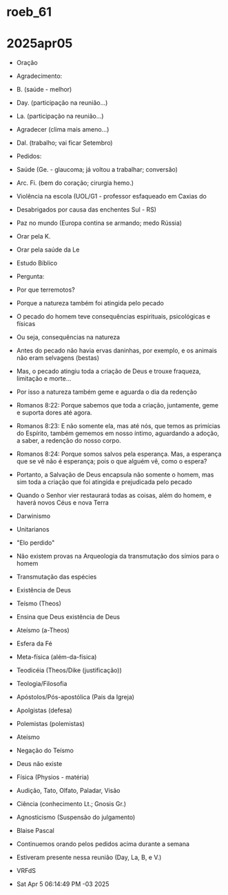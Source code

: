 # roeb_61
# 2025apr05

- Oração

- Agradecimento:
- B. (saúde - melhor)
- Day. (participação na reunião...)
- La. (participação na reunião...)
- Agradecer (clima mais ameno...)
- Dal. (trabalho; vai ficar Setembro)

- Pedidos:
- Saúde (Ge. - glaucoma; já voltou a trabalhar; conversão)
- Arc. Fi. (bem do coração; cirurgia hemo.)
- Violência na escola (UOL/G1 - professor esfaqueado em Caxias do
- Desabrigados por causa das enchentes
  Sul - RS)  
- Paz no mundo (Europa contina se armando; medo Rússia)
- Orar pela K.
- Orar pela saúde da Le 

- Estudo Bíblico

- Pergunta:
- Por que terremotos?
- Porque a natureza também foi atingida pelo pecado
- O pecado do homem teve consequências espirituais, psicológicas e físicas
- Ou seja, consequências na natureza
- Antes do pecado não havia ervas daninhas, por exemplo, e os animais
  não eram selvagens (bestas)
- Mas, o pecado atingiu toda a criação de Deus e trouxe fraqueza,
  limitação e morte... 
- Por isso a natureza também geme e aguarda o dia da redenção

- Romanos 8:22: Porque sabemos que toda a criação, juntamente, geme e suporta dores até agora.
- Romanos 8:23: E não somente ela, mas até nós, que temos as primícias do Espírito, também gememos em nosso íntimo, aguardando a adoção, a saber, a redenção do nosso corpo.
- Romanos 8:24: Porque somos salvos pela esperança. Mas, a esperança que se vê não é esperança; pois o que alguém vê, como o espera?  

- Portanto, a Salvação de Deus encapsula não somente o homem, mas sim
  toda a criação que foi atingida e prejudicada pelo pecado

- Quando o Senhor vier restaurará todas as coisas, além do homem, e
  haverá novos Céus e nova Terra

- Darwinismo
- Unitarianos
- "Elo perdido"
- Não existem provas na Arqueologia da transmutação dos símios para o homem
- Transmutação das espécies

- Existência de Deus
- Teísmo (Theos)
- Ensina que Deus existência de Deus
- Ateísmo (a-Theos) 
- Esfera da Fé
- Meta-física (além-da-física)
- Teodicéia (Theos/Dike (justificação))
- Teologia/Filosofia

- Apóstolos/Pós-apostólica (Pais da Igreja) 
- Apolgistas (defesa)
- Polemistas (polemistas)

- Ateísmo
- Negação do Teísmo 
- Deus não existe
- Física (Physios - matéria) 
- Audição, Tato, Olfato, Paladar, Visão
- Ciência (conhecimento Lt.; Gnosis Gr.)

- Agnosticismo (Suspensão do julgamento)
- Blaise Pascal

- Continuemos orando pelos pedidos acima durante a semana

- Estiveram presente nessa reunião (Day, La, B, e V.)

- VRFdS
- Sat Apr  5 06:14:49 PM -03 2025
